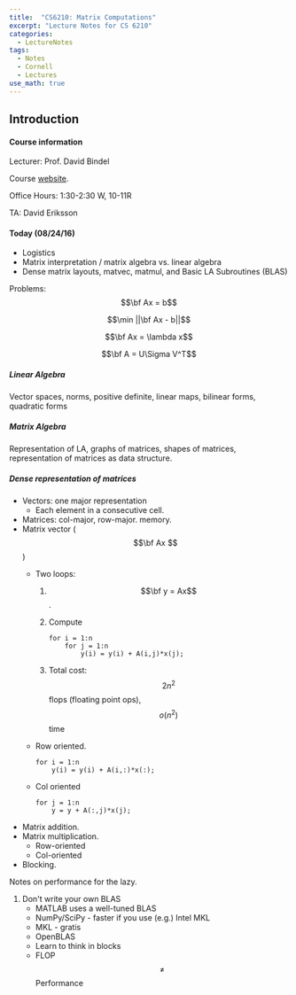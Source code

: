 ```yaml
---
title:  "CS6210: Matrix Computations"
excerpt: "Lecture Notes for CS 6210"
categories:
  - LectureNotes
tags:
  - Notes
  - Cornell
  - Lectures
use_math: true
---
```

## Introduction

#### Course information
Lecturer: Prof. David Bindel

Course [website](http://www.cs.cornell.edu/%7Ebindel/class/cs6210%2Df16/).

Office Hours: 1:30-2:30 W, 10-11R

TA: David Eriksson

#### Today (08/24/16)
* Logistics
* Matrix interpretation / matrix algebra vs. linear algebra
* Dense matrix layouts, matvec, matmul, and Basic LA Subroutines (BLAS)

Problems:
$$\bf Ax = b$$

$$\min ||\bf Ax - b||$$

$$\bf Ax = \lambda x$$

$$\bf A = U\Sigma V^T$$

##### Linear Algebra
Vector spaces, norms, positive definite, linear maps, bilinear forms, quadratic forms

##### Matrix Algebra
Representation of LA, graphs of matrices, shapes of matrices, representation of matrices as data structure.

##### Dense representation of matrices
* Vectors: one major representation
    * Each element in a consecutive cell.
* Matrices: col-major, row-major. memory.
* Matrix vector ($$\bf Ax $$)
    * Two loops:
        1. $$\bf y = Ax$$.
        2. Compute
           
            ```
            for i = 1:n
                for j = 1:n
                    y(i) = y(i) + A(i,j)*x(j);
            ```
        3. Total cost: $$2n^2$$ flops (floating point ops), $$o(n^2)$$ time
    * Row oriented.
        
        ```
        for i = 1:n
            y(i) = y(i) + A(i,:)*x(:);
        ```
    * Col oriented
        
        ```
        for j = 1:n
            y = y + A(:,j)*x(j);
        ```
* Matrix addition.
* Matrix multiplication.
    * Row-oriented
    * Col-oriented
* Blocking.

Notes on performance for the lazy.

1. Don't write your own BLAS
    * MATLAB uses a well-tuned BLAS
    * NumPy/SciPy - faster if you use (e.g.) Intel MKL
    * MKL - gratis
    * OpenBLAS
    * Learn to think in blocks
    * FLOP $$\not =$$ Performance
